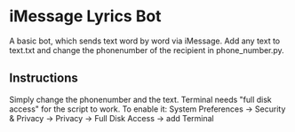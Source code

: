 # iMessage Lyrics Bot 
A basic bot, which sends text word by word via iMessage. Add any text to text.txt and change the phonenumber of the recipient in phone_number.py.

## Instructions
Simply change the phonenumber and the text.
Terminal needs "full disk access" for the script to work.
To enable it: System Preferences -> Security & Privacy -> Privacy -> Full Disk Access -> add Terminal






